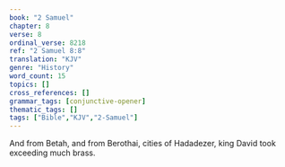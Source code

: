 ```yaml
---
book: "2 Samuel"
chapter: 8
verse: 8
ordinal_verse: 8218
ref: "2 Samuel 8:8"
translation: "KJV"
genre: "History"
word_count: 15
topics: []
cross_references: []
grammar_tags: [conjunctive-opener]
thematic_tags: []
tags: ["Bible","KJV","2-Samuel"]
---
```

And from Betah, and from Berothai, cities of Hadadezer, king David took exceeding much brass.
